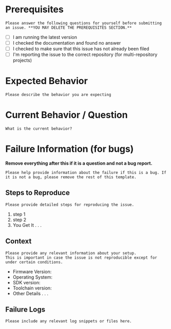# Prerequisites

```Please answer the following questions for yourself before submitting an issue. **YOU MAY DELETE THE PREREQUISITES SECTION.**```

- [ ] I am running the latest version
- [ ] I checked the documentation and found no answer
- [ ] I checked to make sure that this issue has not already been filed
- [ ] I'm reporting the issue to the correct repository (for multi-repository projects)

# Expected Behavior

```Please describe the behavior you are expecting```

# Current Behavior / Question

```What is the current behavior?```

# Failure Information (for bugs)

**Remove everything after this if it is a question and not a bug report.**

```Please help provide information about the failure if this is a bug. If it is not a bug, please remove the rest of this template.```

## Steps to Reproduce

```Please provide detailed steps for reproducing the issue.```

1. step 1
2. step 2
3. You Get It . . .

## Context

```Please provide any relevant information about your setup. ```  
```This is important in case the issue is not reproducible except for under certain conditions.```

* Firmware Version:
* Operating System:
* SDK version:
* Toolchain version:
* Other Details . . .

## Failure Logs

```Please include any relevant log snippets or files here.```
